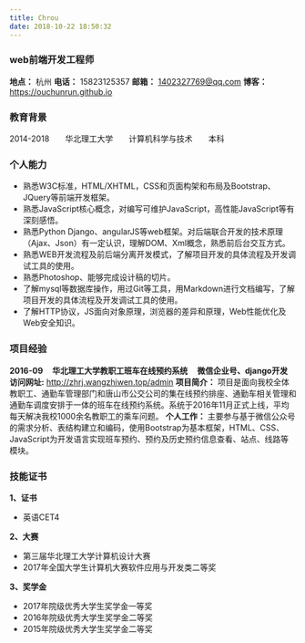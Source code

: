```yaml
---
title: Chrou
date: 2018-10-22 18:50:32
---
```


### web前端开发工程师

**地点：** 杭州
**电话：** 15823125357
**邮箱：** 1402327769@qq.com
**博客：** https://ouchunrun.github.io

### 教育背景

2014-2018 <span style="width:20px;display: inline-block;"></span>  华北理工大学	<span style="width:20px;display: inline-block;"></span> 计算机科学与技术	 <span style="width:20px;display: inline-block;"></span>  本科

### 个人能力

- 熟悉W3C标准，HTML/XHTML，CSS和页面构架和布局及Bootstrap、JQuery等前端开发框架。
- 熟悉JavaScript核心概念，对编写可维护JavaScript，高性能JavaScript等有深刻感悟。
- 熟悉Python Django、angularJS等web框架。对后端联合开发的技术原理（Ajax、Json）有一定认识，理解DOM、Xml概念，熟悉前后台交互方式。
- 熟悉WEB开发流程及前后端分离开发模式，了解项目开发的具体流程及开发调试工具的使用。
- 熟悉Photoshop、能够完成设计稿的切片。
- 了解mysql等数据库操作，用过Git等工具，用Markdown进行文档编写，了解项目开发的具体流程及开发调试工具的使用。
- 了解HTTP协议，JS面向对象原理，浏览器的差异和原理，Web性能优化及Web安全知识。

### 项目经验

**2016-09 <span style="width:10px;display: inline-block;"></span> 华北理工大学教职工班车在线预约系统 <span style="width:10px;display: inline-block;"></span> 微信企业号、django开发**
**访问网址:** http://zhrj.wangzhiwen.top/admin
**项目简介：** 项目是面向我校全体教职工、通勤车管理部门和唐山市公交公司的集在线预约排座、通勤车相关管理和通勤车调度安排于一体的班车在线预约系统。系统于2016年11月正式上线，平均每天解决我校1000余名教职工的乘车问题。
**个人工作：** 主要参与基于微信公众号的需求分析、表结构建立和编码，使用Bootstrap为基本框架，HTML、CSS、JavaScript为开发语言实现班车预约、预约及历史预约信息查看、站点、线路等模块。

### 技能证书

**1、证书**
- 英语CET4

**2、大赛**
- 第三届华北理工大学计算机设计大赛
- 2017年全国大学生计算机大赛软件应用与开发类二等奖

**3、奖学金**
- 2017年院级优秀大学生奖学金一等奖
- 2016年院级优秀大学生奖学金二等奖
- 2015年院级优秀大学生奖学金二等奖

